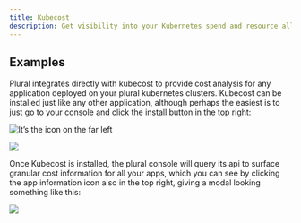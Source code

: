 ```yaml
---
title: Kubecost
description: Get visibility into your Kubernetes spend and resource allocation.
---
```


## Examples

Plural integrates directly with kubecost to provide cost analysis for any application deployed on your plural kubernetes clusters. Kubecost can be installed just like any other application, although perhaps the easiest is to just go to your console and click the install button in the top right:

![](</assets/Screen Shot 2022-01-07 at 11.47.57 PM.png> "It’s the icon on the far left")

![](</assets/Screen Shot 2022-01-07 at 11.48.06 PM.png>)

Once Kubecost is installed, the plural console will query its api to surface granular cost information for all your apps, which you can see by clicking the app information icon also in the top right, giving a modal looking something like this:

![](</assets/Screen Shot 2022-01-07 at 11.50.03 PM.png>)